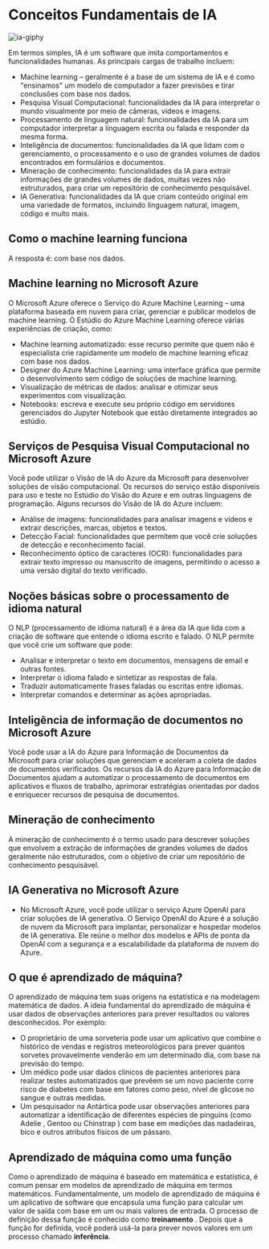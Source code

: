 # Conceitos Fundamentais de IA

![ia-giphy](https://media.giphy.com/media/v1.Y2lkPTc5MGI3NjExYzd2Y3VtNWo4ZnFyNmt1azZhZm04ZGpma290bHJpcDNkOGQ1Mm1tbiZlcD12MV9pbnRlcm5hbF9naWZfYnlfaWQmY3Q9Zw/aPLpgeNGvKpyrSaPmX/giphy.gif)

Em termos simples, IA é um software que imita comportamentos e funcionalidades humanas. As principais cargas de trabalho incluem:

- Machine learning – geralmente é a base de um sistema de IA e é como "ensinamos" um modelo de computador a fazer previsões e tirar conclusões com base nos dados.
- Pesquisa Visual Computacional: funcionalidades da IA para interpretar o mundo visualmente por meio de câmeras, vídeos e imagens.
- Processamento de linguagem natural: funcionalidades da IA para um computador interpretar a linguagem escrita ou falada e responder da mesma forma.
- Inteligência de documentos: funcionalidades da IA que lidam com o gerenciamento, o processamento e o uso de grandes volumes de dados encontrados em formulários e documentos.
- Mineração de conhecimento: funcionalidades da IA para extrair informações de grandes volumes de dados, muitas vezes não estruturados, para criar um repositório de conhecimento pesquisável.
- IA Generativa: funcionalidades da IA que criam conteúdo original em uma variedade de formatos, incluindo linguagem natural, imagem, código e muito mais.
  
## Como o machine learning funciona

A resposta é: com base nos dados.

## Machine learning no Microsoft Azure

O Microsoft Azure oferece o Serviço do Azure Machine Learning – uma plataforma baseada em nuvem para criar, gerenciar e publicar modelos de machine learning. O Estúdio do Azure Machine Learning oferece várias experiências de criação, como:

- Machine learning automatizado: esse recurso permite que quem não é especialista crie rapidamente um modelo de machine learning eficaz com base nos dados.
- Designer do Azure Machine Learning: uma interface gráfica que permite o desenvolvimento sem código de soluções de machine learning.
- Visualização de métricas de dados: analisar e otimizar seus experimentos com visualização.
- Notebooks: escreva e execute seu próprio código em servidores gerenciados do Jupyter Notebook que estão diretamente integrados ao estúdio.
  
## Serviços de Pesquisa Visual Computacional no Microsoft Azure

Você pode utilizar o Visão de IA do Azure da Microsoft para desenvolver soluções de visão computacional. Os recursos do serviço estão disponíveis para uso e teste no Estúdio do Visão do Azure e em outras linguagens de programação. Alguns recursos do Visão de IA do Azure incluem:

- Análise de imagens: funcionalidades para analisar imagens e vídeos e extrair descrições, marcas, objetos e textos.
- Detecção Facial: funcionalidades que permitem que você crie soluções de detecção e reconhecimento facial.
- Reconhecimento óptico de caracteres (OCR): funcionalidades para extrair texto impresso ou manuscrito de imagens, permitindo o acesso a uma versão digital do texto verificado.

## Noções básicas sobre o processamento de idioma natural

O NLP (processamento de idioma natural) é a área da IA que lida com a criação de software que entende o idioma escrito e falado.
O NLP permite que você crie um software que pode:

- Analisar e interpretar o texto em documentos, mensagens de email e outras fontes.
- Interpretar o idioma falado e sintetizar as respostas de fala.
- Traduzir automaticamente frases faladas ou escritas entre idiomas.
- Interpretar comandos e determinar as ações apropriadas.
  
## Inteligência de informação de documentos no Microsoft Azure

Você pode usar a IA do Azure para Informação de Documentos da Microsoft para criar soluções que gerenciam e aceleram a coleta de dados de documentos verificados. Os recursos da IA do Azure para Informação de Documentos ajudam a automatizar o processamento de documentos em aplicativos e fluxos de trabalho, aprimorar estratégias orientadas por dados e enriquecer recursos de pesquisa de documentos.

## Mineração de conhecimento

A mineração de conhecimento é o termo usado para descrever soluções que envolvem a extração de informações de grandes volumes de dados geralmente não estruturados, com o objetivo de criar um repositório de conhecimento pesquisável.

## IA Generativa no Microsoft Azure

- No Microsoft Azure, você pode utilizar o serviço Azure OpenAI para criar soluções de IA generativa. O Serviço OpenAI do Azure é a solução de nuvem da Microsoft para implantar, personalizar e hospedar modelos de IA generativa. Ele reúne o melhor dos modelos e APIs de ponta da OpenAI com a segurança e a escalabilidade da plataforma de nuvem do Azure.

## O que é aprendizado de máquina?

O aprendizado de máquina tem suas origens na estatística e na modelagem matemática de dados. A ideia fundamental do aprendizado de máquina é usar dados de observações anteriores para prever resultados ou valores desconhecidos. Por exemplo:

- O proprietário de uma sorveteria pode usar um aplicativo que combine o histórico de vendas e registros meteorológicos para prever quantos sorvetes provavelmente venderão em um determinado dia, com base na previsão do tempo.
- Um médico pode usar dados clínicos de pacientes anteriores para realizar testes automatizados que prevêem se um novo paciente corre risco de diabetes com base em fatores como peso, nível de glicose no sangue e outras medidas.
- Um pesquisador na Antártica pode usar observações anteriores para automatizar a identificação de diferentes espécies de pinguins (como Adelie , Gentoo ou Chinstrap ) com base em medições das nadadeiras, bico e outros atributos físicos de um pássaro.
  
## Aprendizado de máquina como uma função

Como o aprendizado de máquina é baseado em matemática e estatística, é comum pensar em modelos de aprendizado de máquina em termos matemáticos. Fundamentalmente, um modelo de aprendizado de máquina é um aplicativo de software que encapsula uma função para calcular um valor de saída com base em um ou mais valores de entrada. O processo de definição dessa função é conhecido como **treinamento** . Depois que a função for definida, você poderá usá-la para prever novos valores em um processo chamado **inferência**.
